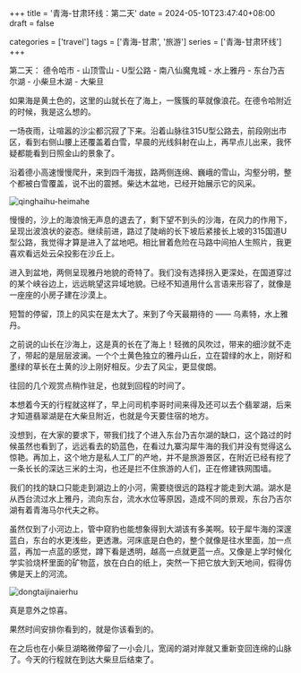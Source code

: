 +++
title = '青海-甘肃环线：第二天'
date = 2024-05-10T23:47:40+08:00
draft = false

categories = ['travel']
tags = ['青海-甘肃', '旅游']
series = ['青海-甘肃环线']
+++

第二天：
德令哈市 - 山顶雪山 - U型公路 - 南八仙魔鬼城 - 水上雅丹 - 东台乃吉尔湖 - 小柴旦木湖 - 大柴旦    

如果海是黄土色的，这里的山就长在了海上，一簇簇的草就像浪花。在德令哈附近的时候，我是这么想的。    

一场夜雨，让喧嚣的沙尘都沉寂了下来。沿着山脉往315U型公路去，前段刚出市区，看到右侧山腰上还覆盖着白雪，早晨的光线斜射在山上，再早点儿出来，我怀疑都能看到日照金山的景象了。    

沿着德小高速慢慢爬升，来到四千海拔，路两侧连绵、巍峨的雪山，沟壑分明，整个都被白雪覆盖，说不出的震撼。柴达木盆地，已经开始展示它的风采。

![qinghaihu-heimahe](/images/travel/qinghai-gansu/snow_mountain_range.jpg)

慢慢的，沙上的海浪悄无声息的退去了，剩下望不到头的沙海，在风力的作用下，呈现出波浪状的姿态。继续前进，路过了陡峭的长下坡后紧接长上坡的315国道U型公路，我觉得才算是进入了盆地吧。相比冒着危险在马路中间拍人生照片，我更喜欢看远处云朵投影在沙丘上。

进入到盆地，两侧呈现雅丹地貌的奇特了。我们没有选择拐入更深处，在国道穿过的某个峡谷边上，远远眺望这异域地貌。已经不知道用什么言语来形容了，就像是一座座的小房子建在沙漠上。

短暂的停留，顶上的风实在是太大了。来到了今天最期待的 —— 乌素特，水上雅丹。

之前说的山长在沙海上，这是真的长在了海上！轻微的风吹过，带来的细沙就不走了，带起的是层层波澜。一个个土黄色独立的雅丹山丘，立在碧绿的水上，刚好和墨绿的草长在土黄的沙上刚好相反。少去了风尘，更显俊朗。

往回的几个观赏点稍作驻足，也就到回程的时间了。

本想着今天的行程就这样了，早上问司机李哥时间来得及还可以去个翡翠湖，后来才知道翡翠湖是在大柴旦附近，也就是今天要住宿的地方。

没想到，在大家的要求下，带我们找了个进入东台乃吉尔湖的缺口，这个路过的时候虽然也看到了，远远看去的奶蓝色，在看过九寨沟犀牛海的我们并没有觉得这么惊艳。再加上，这个地方是私人工厂的产地，并不是旅游景区，在附近已经有挖了一条长长的深达三米的土沟，也还是拦不住旅游的人们，正在修建铁网围墙。

我们的找的缺口只能走到湖边上的小河，需要绕很远的路程才能走到大湖。湖水是从西台流过水上雅丹，流向东台，流水水位等原因，造成不同的景观，东台乃吉尔湖有着青海马尔代夫之称。

虽然仅到了小河边上，管中窥豹也能想象得到大湖该有多美啊。较于犀牛海的深邃蓝白，东台的水更浅些，更透澈。河床底是白色的，整个就像是往水里面，加一点蓝，再加一点蓝的感觉，蹲下看是透明，越高一点就更蓝一点。又像是上学时候化学实验烧杯里面的矿物蓝，放在白白的纸上，突然一下把它放大到天地间，假得仿佛是天上的河流。

 <img src="/images/travel/qinghai-gansu/dongtaijinaierhu.jpg" style="max-width: 40%" alt="dongtaijinaierhu" align=center />

真是意外之惊喜。

果然时间安排你看到的，就是你该看到的。

在之后也在小柴旦湖略微停留了一小会儿，宽阔的湖对岸就又重新变回连绵的山脉了。今天的行程就在到达大柴旦后结束了。
